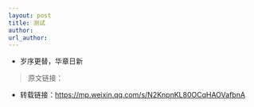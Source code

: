 ```yaml
---
layout: post
title: 测试
author: 
url_author: 
---
```


- 岁序更替，华章日新


> 原文链接：

- 转载链接：https://mp.weixin.qq.com/s/N2KnpnKL80OCqHAOVafbnA
 
